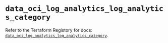 # `data_oci_log_analytics_log_analytics_category`

Refer to the Terraform Registory for docs: [`data_oci_log_analytics_log_analytics_category`](https://registry.terraform.io/providers/oracle/oci/6.18.0/docs/data-sources/log_analytics_log_analytics_category).
